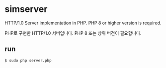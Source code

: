# simserver

HTTP/1.0 Server implementation in PHP.
PHP 8 or higher version is required.

PHP로 구현한 HTTP/1.0 서버입니다.
PHP 8 또는 상위 버전이 필요합니다.

## run

```
$ sudo php server.php
```
